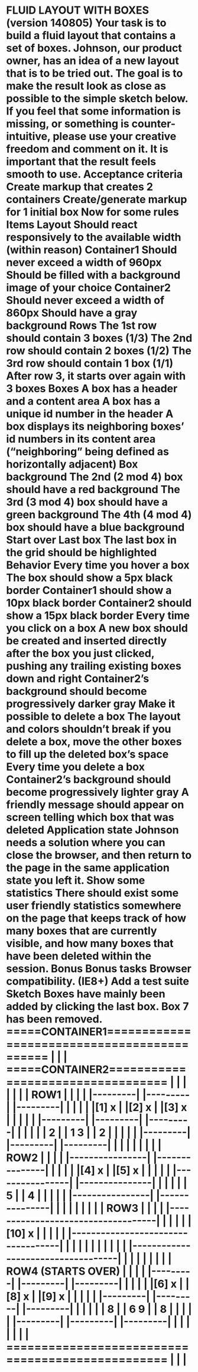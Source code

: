 FLUID LAYOUT WITH BOXES
(version 140805)
Your task is to build a fluid layout that contains a set of boxes.
Johnson, our product owner, has an idea of a new layout that is to be tried out.
The goal is to make the result look as close as possible to the simple sketch
below.
If you feel that some information is missing, or something is counter-intuitive,
please use your creative freedom and comment on it. It is important that the
result feels smooth to use.
Acceptance criteria
Create markup that creates 2 containers
Create/generate markup for 1 initial box
Now for some rules
Items
Layout
Should react responsively to the available width (within reason)
Container1
Should never exceed a width of 960px
Should be filled with a background image of your choice
Container2
Should never exceed a width of 860px
Should have a gray background
Rows
The 1st row should contain 3 boxes (1/3)
The 2nd row should contain 2 boxes (1/2)
The 3rd row should contain 1 box (1/1)
After row 3, it starts over again with 3 boxes
Boxes
A box has a header and a content area
A box has a unique id number in the header
A box displays its neighboring boxes’ id numbers in its content area
(“neighboring” being defined as horizontally adjacent)
Box background
The 2nd (2 mod 4) box should have a red background
The 3rd (3 mod 4) box should have a green background
The 4th (4 mod 4) box should have a blue background
Start over
Last box
The last box in the grid should be highlighted
Behavior
Every time you hover a box
The box should show a 5px black border
Container1 should show a 10px black border
Container2 should show a 15px black border
Every time you click on a box
A new box should be created and inserted directly after the box you just
clicked, pushing any trailing existing boxes down and right
Container2’s background should become progressively darker gray
Make it possible to delete a box
The layout and colors shouldn’t break if you delete a box, move the other
boxes to fill up the deleted box’s space
Every time you delete a box
Container2’s background should become progressively lighter gray
A friendly message should appear on screen telling which box that was
deleted
Application state
Johnson needs a solution where you can close the browser, and then
return to the page in the same application state you left it.
Show some statistics
There should exist some user friendly statistics somewhere on the page
that keeps track of how many boxes that are currently visible, and how
many boxes that have been deleted within the session.
Bonus
Bonus tasks
Browser compatibility. (IE8+)
Add a test suite
Sketch
Boxes have mainly been added by clicking the last box.
Box 7 has been removed.
=====CONTAINER1============================================
| |
| =====CONTAINER2================================== |
| | | |
| | ROW1 | |
| | |---------| |---------| |---------| | |
| | |[1] x | |[2] x | |[3] x | | |
| | |---------| |---------| |---------| | |
| | | 2 | | 1 3 | | 2 | | |
| | |---------| |---------| |---------| | |
| | | |
| | ROW2 | |
| | |----------------| |---------------| | |
| | |[4] x | |[5] x | | |
| | |----------------| |---------------| | |
| | | 5 | | 4 | | |
| | |----------------| |---------------| | |
| | | |
| | ROW3 | |
| | |-----------------------------------| | |
| | |[10] x | | |
| | |-----------------------------------| | |
| | | | | |
| | |-----------------------------------| | |
| | | |
| | ROW4 (STARTS OVER) | |
| | |---------| |---------| |---------| | |
| | |[6] x | |[8] x | |[9] x | | |
| | |---------| |---------| |---------| | |
| | | 8 | | 6 9 | | 8 | | |
| | |---------| |---------| |---------| | |
| | | |
| ================================================= |
| |
===========================================================

